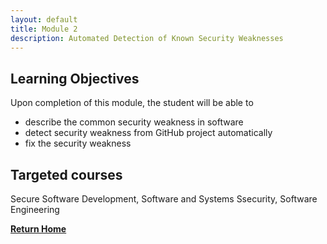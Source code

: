 ```yaml
---
layout: default
title: Module 2 
description: Automated Detection of Known Security Weaknesses
---
```




## Learning Objectives
Upon completion of this module, the student will be able to

- describe the common security weakness in software
- detect security weakness from GitHub project automatically
- fix the security weakness 

## Targeted courses

Secure Software Development, Software and Systems Ssecurity, Software Engineering

[**Return Home**](./)